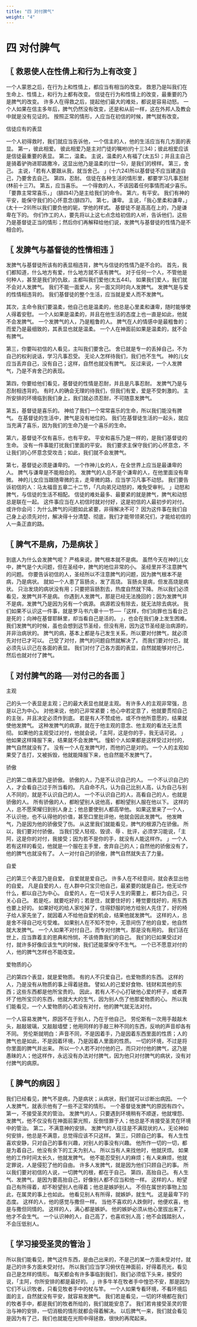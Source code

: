```yaml
---
title: "四 对付脾气"
weight: "4"
---
```


# 四 对付脾气


## 〖 救恩使人在性倩上和行为上有改变 〗

一个人蒙恩之后，在行为上和性情上，都应当有相当的改变。
救恩乃是叫我们在生命上、性情上，和行为上都有改变。
信徒在行为和性情上的改变，最重要的乃是脾气的改变。
许多人在得救之后，提起他们最大的难处，都说是容易动怒。
一个人如果在信主多年后，脾气仍然没有改变，还是和从前一样，这在外邦人及教会中就是没有见证的。
按照正常的情形，人应当在初信的时候，脾气就有改变。

信徒应有的表显

一个人初得救时，我们就应当告诉他，一个信主的人，他的生活应当有几方面的表显。
第一，彼此相爱。
彼此相爱乃是主对门徒的嘱咐(约十三34)；彼此相爱应该是信徒最重要的表显。
第二，温柔。
主说，温柔的人有福了(太五5)；并且主自己是骑着驴驹进耶路撒冷，这显出他乃是温柔的(廿一5)，是我们的榜样。
第三，舍己。
主说，「若有人要跟从我，就当舍己。
」(十六24)所以基督徒不应当建造自己，乃要舍去自己。
第四，忍耐。
信徒在各种生活的情形里，都要学习凡事忍耐(林前十三7)。
第五，应当喜乐。
一个得救的人，不该因着任何事情而减少喜乐。
「要靠主常常喜乐，」
(腓四4)乃是主给我们的命令。
第六，有平安。
我们有神的平安，能保守我们的心怀意念(腓四7)。
第七，谦卑。
主说，「我心里柔和谦卑，」(太十一29)所以我们要负他的轭，学他的样式。
基督徒不是高高在上的，乃是谦卑在下的。
你们作工的人，要先将以上这七点念给初信的人听，告诉他们，这些乃是基督徒正当的情形；然后你们再解释给他们说，发脾气与基督徒的性情乃是不相合的。

## 〖 发脾气与基督徒的性情相违 〗

发脾气与基督徒所该有的表显相违背，脾气与信徒的性情乃是不合的。
首先，我们都知道，什么地方有爱，什么地方就不该有脾气。
对于任何一个人，不管他是何种人，甚至是我们的仇敌，主都叫我们爱他(太五44)。
如果我们爱人，我们就不会对人发脾气。
我们不能一面爱人，另一面又同时向人发脾气。
发脾气是与爱的性情相违背的。
我们基督徒的整个生活，应当就是爱人而不发脾气。

其次，主命令我们要温柔，他自己也是温柔的，他总是心里柔和谦卑，随时能够使人得着安慰。
一个人如果是温柔的，并且在他生活的态度上也一直是如此，他就不会发脾气。
一个发脾气的人，乃是粗鲁的人。
脾气在人的情感中是最粗鲁的；而爱乃是最细致的，其表显也就是温柔。
一个人在神面前如果是温柔的，就不会有脾气。

第三，你要叫初信的人看见，主叫我们要舍己。
舍已就是专一的丢掉自己，不为自己的权利说话，学习凡事忍受。
无论人怎样待我们，我们也不生气。
神的儿女应当丢弃自己，没有自己；这样，自然也就没有脾气。
反过来说，一个人发脾气，乃是不肯舍己的表现。

第四，你要给他们看见，基督徒的性情是忍耐，并且是凡事忍耐。
发脾气乃是与忍耐相违背的。
有时人的确会无理的待我们，但我们有爱，爱是不受刺激的。
主所安排的环境临到我们身上，我们就必须忍耐，不可随意发脾气。

第五，基督徒是喜乐的。
神给了我们一个常常喜乐的生命，所以我们能没有脾气。
在基督徒的生活中，脾气是没有地位的。
我们在基督徒生活的一起头，就应当充满了喜乐，因为我们的生命乃是一个喜乐的生命。

第六，基督徒不仅有喜乐，也有平安。
平安和喜乐乃是一样的，是我们基督徒的生命。
没有一件事能打扰我们里面的平安。
我们要求主保守我们的心怀意念，不让我们的心怀意念受攻击；如此，我们就不会发脾气。

第七，基督徒必须是谦卑的。
一个作神儿女的人，在全世界上应当是最谦卑的人。
脾气与谦卑是不能相合的。
发脾气的人总不是个谦卑的人，在他里面没有卑微。
神的儿女应当跟随卑微的主，走卑微的路，应当学习凡事不动怒。
我们要告诉初信的人：马太福音五章二十二节，「凡向弟兄动怒的，难免受审判。
」动怒和脾气，与信徒的生活不相配。
信徒的难处最多、最要紧的就是脾气，脾气和动怒总是联在一起。
这件事应当在人初信时就对付好，这是初信的人最初步的对付。
或许你会问：为什么脾气的问题如此紧要，非得解决不可？
因为这件事在我们自己身上必须先对付，解决得十分清楚、彻底，我们才能带领弟兄们，才能给初信的人一条正直的路。

## 〖 脾气不是病，乃是病状 〗

到底人为什么会发脾气呢？
严格来说，脾气根本就不是病。
虽然今天在神的儿女中，脾气是个大问题，但在圣经中，脾气的地位非常的小。
圣经里并不注意脾气的问题。
你要告诉初信的人，圣经所以不注意脾气的问题，因为脾气根本不是病，乃是病状。
就如一个人患了盲肠炎，发了高烧。
盲肠炎是病，但发高烧是病状。
只治发烧的病状没有用；只要把盲肠割去，热度自然就下降。
所以我们必须看见，发脾气并不是病。
你遇到人发脾气，那是已经无法挽回的；因为发脾气并不是病，发脾气乃是因为另有一个病源。
病源若没有除去，就无法除去病状。
我们如果不认识这一件事，就是罗马书六章十一节──「这样，你们向罪也当看台己是死的；向神在基督耶稣里，却当看自己是活的。
」，也会在我们身上发生困难。
我们发脾气的时候，虽也会想到这节圣经，但没有用，因为这节圣经是治病源的，并非治病状的。
脾气的病，基本上都是与己发生关系，所以要对付脾气，就必须先对付已才可以。
己受了对付，脾气的问题自然就解决了。
而我们要对付已，就必须先认识己在各面的表显。
我们对付了己各方面的表显，自然就能够对付己，然后也就对付了脾气。

## 〖 对付脾气的路──对付己的各面 〗

主观

己的头一个表显是主观；己的最大表显也就是主观。
有许多人的主观非常强，总是以己为中心。
对他来说，他的己非常紧要；他心中若定意了，他就要贯彻自己的主张，并且决定必须作到底。
若是有人不赞成他，或不作他所意愿的，结果就使他发脾气。
这种发脾气的病源，就在于他主观的意念、他主观的看法无法贯彻。
如果他的主观受过对付，他就会说，「主阿，这是你的手，我无话可说。
」他如果这样降服下来，结果就不会发脾气。
憧蚧个人如果都是这样受过对付的，脾气自然就没有了。
没有一个人在发脾气时，而他的己是对的。
一个人的主观如果受了击打，又被拆毁，他就能降服下来，也自然能不发脾气了。

骄傲

己的第二值表显乃是骄傲。
骄傲的人，乃是不认识自己的人。
一个不认识自己的人，才会看自己过于所当看的。
凡自命不凡，认为自己比别人高，认为自己与别人不同的，就是不认识自己的人。
一个不认识自己的人，高看自己的人，也就是骄傲的人。
所有骄傲的人，都盼望别人说他高，都盼望别人服在他以下。
这样的人，总不愿荣耀归到别人身上；他总要使别人都高举他。
如果这里来了一个人，不认识他，也不认得他的价值，甚至口里批评他，他就会因此发脾气。
他发睥气，乃是因为他的骄傲受了伤。
从这里我们就能看见，脾气的根源乃在骄傲。
所以，我们要对付骄傲。
当我们受人轻视、毁谤、辱 、批评，必须学习能说，「主阿，这是你的对付，我接受；因为若不是你的手，就没有人能这样作。
」一个人若有这样的看见，他就是一个服在主手里，舍弃自己的人；自然他的骄傲没有了，他的脾气也就没有了。
人一对付自己的骄傲，脾气自然就失去了力量。

自爱

己的第三个表显乃是自爱。
自爱就是爱自己。
许多人在不经意间，就会表显出他的自爱。
凡是自爱的人，在人群中只宝贝他自己，最紧要的就是自己，他无论作什么，都以自己为中心。
自爱的人，在一切关乎人生的需要上，都只为自己，只关心自己。
若是吃，就要吃好的；若是住，就要住好的；睡觉要找好的，用东西也要上好的。
如果好吃的给人家吃掉了，住得舒服的地方给别人先住了，好的椅子给人家先坐了，就因着人不给他自爱的机会，结果他就发脾气。
这样的人，总是舍不得自己吃亏受难。
如果别人在不知不觉中，无意间伤了他的自爱，他自然就大发脾气。
一个人如果不对付自己，而专对付脾气，那是没有用的。
我们活在世上，应当靠着主的恩典和怜悯，不该倚靠我们的自己。
我们的已如果受过对付，就许多好像应该生气的时候，我们还能蒙保守不生气。
一个已不愿意对付的人，他的脾气怎样也不能改变。

爱物质的心

己的第四个表显，就是爱物质。
有的人不只爱自己，也爱物质的东西。
这样的人，乃是没有从物质的事上得着拯救。
譬如人的己爱好食物、钱财和其他的东西；这些东西都是他所宝贵的。
因此，若有人不小心打破他心爱的杯子，或者弄坏了他所宝贝的东西，他就大大的生气，因为别人伤了他那爱物质的心。
所以我们能看见，一个人爱物质的心若没有对付，他的脾气就无法对付。

一个人容易发脾气，原因不在于别人，乃在于他自己。
劳伦斯有一次用手敲敲木头，敲敲玻璃，又敲敲墙壁；他用同样的手敲三种不同的东西，反响的声音却各有不同。
劳伦斯就明白：声音不同，不是因着手，乃是因着东西里面的性质；人的脾气也是如此，不是因着环境，乃是因着人里面的性质。
一切的环境，不过是将你里面的脾气并出来。
所以一个人若不对付他的己，而只对付他的脾气，这乃是愚昧的人；他这样作，永远没有办法对付脾气，因为他只对付脾气的病状，没有对付脾气的病原。

## 〖 脾气的病因 〗

我们已经看见，脾气不是病，乃是病状；从病状，我们就可以诊断出病因。
一个人发脾气，就表示他有了一些不正常的情形。
一个基督徒发脾气的原因有四个。
第一，不接受圣灵的管治。
发脾气的人，只要遇到环境稍有不顺遂，他就埋怨、发脾气，他不仅没有在神面前蒙光照，反倒怪罪于人；他总是不肯接受圣灵在环境中的管治。
第二，不满意神的安排。
发脾气的人往往是不满现状的人，无论神如何安排，他总是不满意，总觉得应该不只这样。
第三，只顾自己的事。
有人生性喜欢安静，只对自己的事有兴趣，对别人的事没有兴趣。
他所作一切的一切，都是为着自己，他没有余下的工夫为别人。
所以当有人来找他时，他就厌烦。
如果他的工作时间太长久，他就发脾气。
他不能忍受别人的麻烦；有人来麻烦，他就定罪说，人是侵犯了他的自由。
许多人发脾气，就是因为他们只顾自己的事。
所以我们要对初信的人说，一切脾气的根，都在于自己。
第四，高抬自己。
有人生气、发脾气，是因为要高抬自己，好像别人都不应当和他一样。
这样的人，盼望自己有所得着，却不盼望别人也得着；他总是嫉妒别人。
不但在属世的事物上加此，在属灵的事上也如此。
他看见别人有所得，就嫉妒，就生气。
这是最卑下的态度。
这样的人，他的感觉与撒但一样。
当他不喜欢的人跌倒时，他便欢喜，他是与撒但同情的。
这样的人，满心都是嫉妒。
他的嫉妒必须从他心里拔出来了，他才不会生气。
一个认识神的人，自己高了，也喜欢别人高；他不会践踏别人，不会压低别人。

## 〖 学习接受圣灵的管治 〗

所以我们能看见，脾气这件东西，是由己出来的，不是己的某一方面未受对付，就是己的许多方面未受对付。
所以我们应当学习俯伏在神面前，好得着亮光，看见自己是怎样的情形。
每天都会有许多事临到我们，我们必须低下头来，接受的说，「主阿，你所安排的都是最好的。
」许多牛羊在牧者手中惶恐不安，那是因为它们不认识牧者，只看见牧者手中的杖与竿。
一个人如果专看环境，不看环境后面的主，自然就没有平安，就容易发脾气。
我们若是看见，一切的环境都在我们的牧者手中，都是我们的牧者所给的，我们就能安息了。
我们若肯接受圣灵的管治与神的安排，一切消极的情形就都会得着解决。
以后脾气一来，我们就会看见是因为有了己，我们也就能在光照中得拯救，很快的再爬起来。
